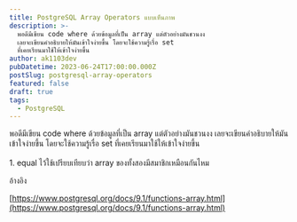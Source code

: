 ```yaml
---
title: PostgreSQL Array Operators แบบเห็นภาพ
description: >-
  พอดีมีเขียน code where ด้วยข้อมูลที่เป็น array แต่ตัวอย่างมันชวนงง
  เลยจะเขียนคำอธิบายให้มันเข้าใจง่ายขึ้น โดยจะใช้ความรู้เรื่อ set
  ที่เคยเรียนมาใช้ให้เข้าใจง่ายขึ้น
author: ak1103dev
pubDatetime: 2023-06-24T17:00:00.000Z
postSlug: postgresql-array-operators
featured: false
draft: true
tags:
  - PostgreSQL
---
```


พอดีมีเขียน code where ด้วยข้อมูลที่เป็น array แต่ตัวอย่างมันชวนงง เลยจะเขียนคำอธิบายให้มันเข้าใจง่ายขึ้น โดยจะใช้ความรู้เรื่อ set ที่เคยเรียนมาใช้ให้เข้าใจง่ายขึ้น\
\
1\. equal ไว้ใช้เปรียบเทียบว่า array ของทั้งสองมีสมาชิกเหมือนกันไหม

อ้างอิง

[https://www.postgresql.org/docs/9.1/functions-array.html](https://www.postgresql.org/docs/9.1/functions-array.html)
